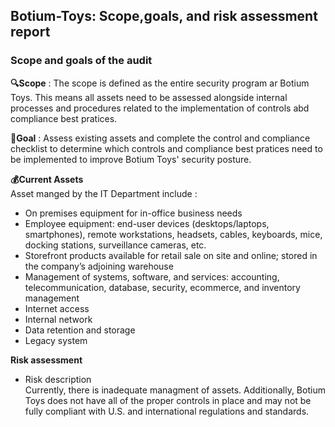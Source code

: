 ## Botium-Toys: Scope,goals, and risk assessment report
### Scope and goals of the audit
**🔍Scope** : The scope is defined as the entire security program ar Botium Toys. This means all assets need to be assessed alongside internal processes and procedures related to the implementation of controls abd compliance best pratices.

**🎯Goal** : Assess existing assets and complete the control and compliance checklist to determine which controls and compliance best pratices need to be implemented to improve Botium Toys' security posture.

**💰Current Assets**   
Asset manged by the IT Department include : 
- On premises equipment for in-office business needs
- Employee equipment: end-user devices (desktops/laptops, smartphones), remote workstations, headsets, cables, keyboards, mice, docking stations, surveillance cameras, etc.
- Storefront products available for retail sale on site and online; stored in the company’s adjoining warehouse
- Management of systems, software, and services: accounting, telecommunication, database, security, ecommerce, and inventory management
- Internet access
- Internal network
- Data retention and storage
- Legacy system

**Risk assessment**   
- Risk description  
Currently, there is inadequate managment of assets. Additionally, Botium Toys does not have all of the proper controls in place and may not be fully compliant with U.S. and international  regulations and standards.
